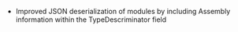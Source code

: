 *   Improved JSON deserialization of modules by including Assembly information within the TypeDescriminator field
